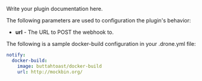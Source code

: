 Write your plugin documentation here.

The following parameters are used to configuration the plugin's behavior:

* **url** - The URL to POST the webhook to.

The following is a sample docker-build configuration in your 
.drone.yml file:

```yaml
notify:
  docker-build:
    image: buttahtoast/docker-build
    url: http://mockbin.org/
```
